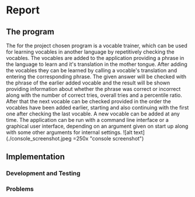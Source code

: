# Report
## The program
The for the project chosen program is a vocable trainer, which can be used for learning vocables in another language by repetitively checking the vocables. The vocables are added to the application providing a phrase in the language to learn and it's translation in the mother tongue. After adding the vocables they can be learned by calling a vocable's translation and entering the corresponding phrase. The given answer will be checked with the phrase of the earlier added vocable and the result will be shown providing information about whether the phrase was correct or incorrect along with the number of correct tries, overall tries and a percentile ratio. After that the next vocable can be checked provided in the order the vocables have been added earlier, starting and also continuing with the first one after checking the last vocable. A new vocable can be added at any time.
The application can be run with a command line interface or a graphical user interface, depending on an argument given on start up along with some other arguments for internal settings.
![alt text](./console_screenshot.jpeg =250x "console screenshot")


## Implementation
### Development and Testing
### Problems
<!--stackedit_data:
eyJoaXN0b3J5IjpbMTQ0ODM1ODEyNSwyNDE0MjE3MTcsMTAyND
k5NzQ4OSwtMjc5MDYyMjY5LC0xNDc2MjM2ODE1LC0yMzM2MTEz
NTMsMTkxNDkyMDc1NiwtODI1ODk4NDMsLTM5MzA0OTI4Ml19
-->